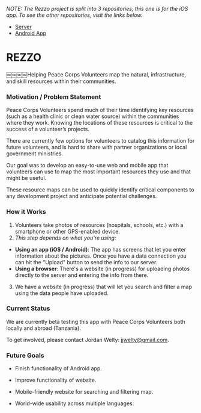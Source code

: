 *NOTE: The Rezzo project is split into 3 repositories; this one is for the iOS app.  To see the other repositories, visit the links below.*
* [Server](https://github.com/IanHumin/rezzo-rails)
* [Android App](https://github.com/IanHumin/rezzo-android)

<h1>REZZO</h1>

￼￼￼￼Helping Peace Corps Volunteers map the natural, infrastructure, and skill resources within their communities.


<h3>Motivation / Problem Statement</h3>

Peace Corps Volunteers spend much of their time identifying key resources (such as a health clinic or clean water source) within the communities where they work. Knowing the locations of these resources is critical to the success of a volunteer’s projects. 

There are currently few options for volunteers to catalog this information for future volunteers, and is hard to share with partner organizations or local government ministries.

Our goal was to develop an easy-to-use web and mobile app that volunteers can use to map the most important resources they use and that might be useful. 

These resource maps can be used to quickly identify critical components to any development project and anticipate potential challenges. 


<h3>How it Works</h3>

1. Volunteers take photos of resources (hospitals, schools, etc.) with a smartphone or other GPS-enabled device.
2. *This step depends on what you're using:*
  - **Using an app (iOS / Android)**:  The app has screens that let you enter information about the pictures.  Once you have a data connection you can hit the "Upload" button to send the info to our server.
  - **Using a browser**: There's a website (in progress) for uploading photos directly to the server and entering the info from there.
3. We have a website (in progress) that will let you search and filter a map using the data people have uploaded.

<h3>Current Status</h3>

We are currently beta testing this app with Peace Corps Volunteers both locally and abroad (Tanzania).

To get involved, please contact Jordan Welty: jjwelty@gmail.com.

<h3>Future Goals</h3>

- Finish functionality of Android app.

- Improve functionality of website.

- Mobile-friendly website for searching and filtering map.

- World-wide usability across multiple languages.

